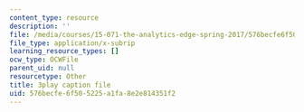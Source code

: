 ```yaml
---
content_type: resource
description: ''
file: /media/courses/15-071-the-analytics-edge-spring-2017/576becfe6f505225a1fa8e2e814351f2_4bsc1II5KK0.vtt
file_type: application/x-subrip
learning_resource_types: []
ocw_type: OCWFile
parent_uid: null
resourcetype: Other
title: 3play caption file
uid: 576becfe-6f50-5225-a1fa-8e2e814351f2
---
```

